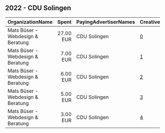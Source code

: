 ## 2022 - CDU Solingen 
|OrganizationName|Spent|PayingAdvertiserNames|CreativeUrls|Impressions|Genders|AgeBrackets|CountryCodes|BillingAddresses|CandidateBallotInformation|
|:---|---:|:---|:---|---:|:---|:---|:---|:---|:---|
|Mats Büser - Webdesign & Beratung|27.00 EUR|CDU Solingen|[0](https://www.snap.com/political-ads/asset/9fbb482d5fb2879b366735fb5de3c29f58fc0517254ac6dbb4afa024b8a51f61?mediaType=mp4)|5,180||18+|germany|"Unnersberger Allee 15,Solingen,42659,DE"|Sebastian Haug|
|Mats Büser - Webdesign & Beratung|7.00 EUR|CDU Solingen|[1](https://www.snap.com/political-ads/asset/c64099d837a3da9c5d6a501006562bf92720e7e543218e25d9f27a248f4ec0d5?mediaType=mp4)|923||18+|germany|"Unnersberger Allee 15,Solingen,42659,DE"|Sebastian Haug|
|Mats Büser - Webdesign & Beratung|6.00 EUR|CDU Solingen|[2](https://www.snap.com/political-ads/asset/8970ba124c46e1ae6540ef05f211da8b8060338334bb19a4c0e59f1b07e91950?mediaType=mp4)|1,164||18+|germany|"Unnersberger Allee 15,Solingen,42659,DE"|Sebastian Haug|
|Mats Büser - Webdesign & Beratung|5.00 EUR|CDU Solingen|[3](https://www.snap.com/political-ads/asset/99ac6ae1c1cd3ce0ebe081609bb15ffbee6d55604f13074ef0b499c61d628e05?mediaType=mp4)|977||18+|germany|"Unnersberger Allee 15,Solingen,42659,DE"|Sebastian Haug|
|Mats Büser - Webdesign & Beratung|3.00 EUR|CDU Solingen|[4](https://www.snap.com/political-ads/asset/784c82f992eb37a74fe1ee3c9dc1934ed2006e5296a8db46e86a029b41a233f4?mediaType=mp4)|554||18+|germany|"Unnersberger Allee 15,Solingen,42659,DE"|Sebastian Haug|
